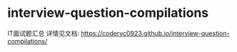# interview-question-compilations
IT面试题汇总
详情见文档: https://coderyc0923.github.io/interview-question-compilations/
